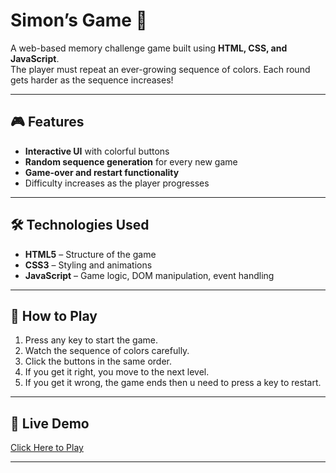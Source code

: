 # Simon’s Game 🎯

A web-based memory challenge game built using **HTML, CSS, and JavaScript**.  
The player must repeat an ever-growing sequence of colors. Each round gets harder as the sequence increases!

---

## 🎮 Features
- **Interactive UI** with colorful buttons
- **Random sequence generation** for every new game
- **Game-over and restart functionality**
- Difficulty increases as the player progresses

---

## 🛠️ Technologies Used
- **HTML5** – Structure of the game
- **CSS3** – Styling and animations
- **JavaScript** – Game logic, DOM manipulation, event handling

---

## 🚀 How to Play
1. Press any key to start the game.
2. Watch the sequence of colors carefully.
3. Click the buttons in the same order.
4. If you get it right, you move to the next level.
5. If you get it wrong, the game ends then u need to press a key to restart.

---

## 📌 Live Demo
[Click Here to Play]( https://vaishnavikeshari.github.io/Simons-Game/)

---


